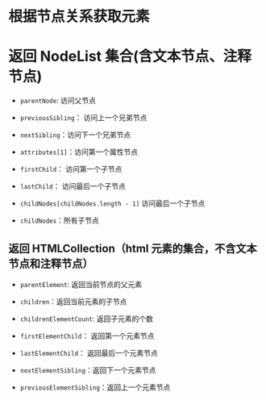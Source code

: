 # 根据节点关系获取元素

# 返回 NodeList 集合(含文本节点、注释节点)

+ `parentNode`: 访问父节点

+ `previousSibling`： 访问上一个兄弟节点

+ `nextSibling`：访问下一个兄弟节点

+ `attributes[1]`：访问第一个属性节点

+ `firstChild`： 访问第一个子节点

+ `lastChild`： 访问最后一个子节点

+ `childNodes[childNodes.length - 1]` 访问最后一个子节点

+ `childNodes`：所有子节点

## 返回 HTMLCollection（html 元素的集合，不含文本节点和注释节点）

+ `parentElement`: 返回当前节点的父元素

+ `children`：返回当前元素的子节点

+ `childrenElementCount`: 返回子元素的个数

+ `firstElementChild`： 返回第一个元素节点

+ `lastElementChild`： 返回最后一个元素节点

+ `nextElementSibling`：返回下一个元素节点

+ `previousElementSibling`：返回上一个元素节点
